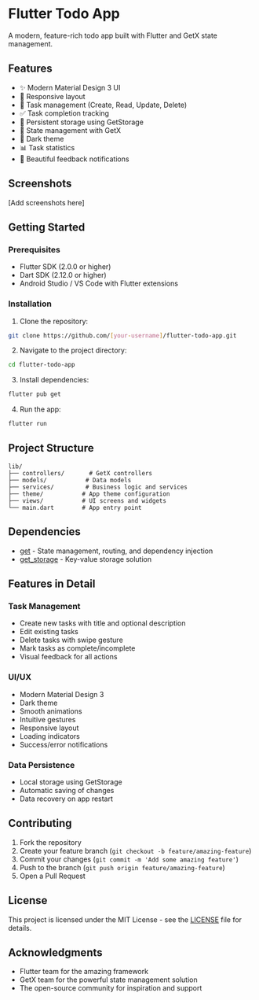 # Flutter Todo App

A modern, feature-rich todo app built with Flutter and GetX state management.

## Features

- ✨ Modern Material Design 3 UI
- 📱 Responsive layout
- 🎯 Task management (Create, Read, Update, Delete)
- ✅ Task completion tracking
- 💾 Persistent storage using GetStorage
- 🔄 State management with GetX
- 🌙 Dark theme
- 📊 Task statistics
- 🔔 Beautiful feedback notifications

## Screenshots

[Add screenshots here]

## Getting Started

### Prerequisites

- Flutter SDK (2.0.0 or higher)
- Dart SDK (2.12.0 or higher)
- Android Studio / VS Code with Flutter extensions

### Installation

1. Clone the repository:
```bash
git clone https://github.com/[your-username]/flutter-todo-app.git
```

2. Navigate to the project directory:
```bash
cd flutter-todo-app
```

3. Install dependencies:
```bash
flutter pub get
```

4. Run the app:
```bash
flutter run
```

## Project Structure

```
lib/
├── controllers/       # GetX controllers
├── models/           # Data models
├── services/         # Business logic and services
├── theme/           # App theme configuration
├── views/           # UI screens and widgets
└── main.dart        # App entry point
```

## Dependencies

- [get](https://pub.dev/packages/get) - State management, routing, and dependency injection
- [get_storage](https://pub.dev/packages/get_storage) - Key-value storage solution

## Features in Detail

### Task Management
- Create new tasks with title and optional description
- Edit existing tasks
- Delete tasks with swipe gesture
- Mark tasks as complete/incomplete
- Visual feedback for all actions

### UI/UX
- Modern Material Design 3
- Dark theme
- Smooth animations
- Intuitive gestures
- Responsive layout
- Loading indicators
- Success/error notifications

### Data Persistence
- Local storage using GetStorage
- Automatic saving of changes
- Data recovery on app restart

## Contributing

1. Fork the repository
2. Create your feature branch (`git checkout -b feature/amazing-feature`)
3. Commit your changes (`git commit -m 'Add some amazing feature'`)
4. Push to the branch (`git push origin feature/amazing-feature`)
5. Open a Pull Request

## License

This project is licensed under the MIT License - see the [LICENSE](LICENSE) file for details.

## Acknowledgments

- Flutter team for the amazing framework
- GetX team for the powerful state management solution
- The open-source community for inspiration and support
